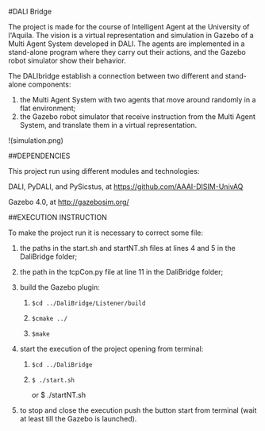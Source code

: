 #DALI Bridge 


The project is made for the course of Intelligent Agent at the University of l'Aquila. The vision is a virtual representation and simulation in Gazebo of a Multi Agent System developed in DALI. The  agents are implemented in a stand-alone program where they carry out their actions, and the Gazebo robot simulator show their behavior. 



The DALIbridge establish a connection between two different and stand-alone components:

1. the Multi Agent System with two agents that move around randomly in a flat environment;
2. the Gazebo robot simulator that receive instruction from the Multi Agent System, and translate them in a virtual representation. 

!(simulation.png)


##DEPENDENCIES 

This project run using different modules and technologies: 

DALI, PyDALI, and PySicstus, at https://github.com/AAAI-DISIM-UnivAQ 

Gazebo 4.0, at http://gazebosim.org/ 



##EXECUTION INSTRUCTION

To make the project run it is necessary to correct some file: 

1. the paths in the start.sh and startNT.sh files at lines 4 and 5 in the DaliBridge folder; 

2. the path in the tcpCon.py file at line 11 in the DaliBridge folder; 

3. build the Gazebo plugin: 

	1.     $cd ../DaliBridge/Listener/build 
	
	2.     $cmake ../ 
	
	3.     $make 
	
4. start the execution of the project opening from terminal: 

	1.     $cd ../DaliBridge 
	
	2.     $ ./start.sh 
	
	   or     $ ./startNT.sh
5. to stop and close the execution push the button start from terminal (wait at least till the Gazebo is launched). 
